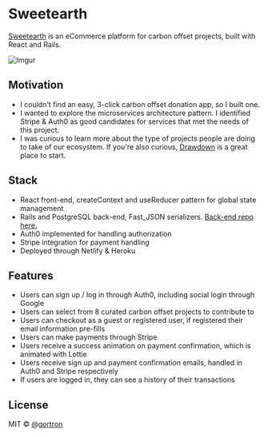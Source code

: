 # Sweetearth

[Sweetearth](https://www.sweetearth.site) is an eCommerce platform for carbon offset projects, built with React and Rails.

![Imgur](https://i.imgur.com/lsCMhx5.gif)

## Motivation

- I couldn't find an easy, 3-click carbon offset donation app, so I built one.
- I wanted to explore the microservices architecture pattern. I identified Stripe & Auth0 as good candidates for services that met the needs of this project. 
- I was curious to learn more about the type of projects people are doing to take of our ecosystem. If you're also curious, [Drawdown](https://www.drawdown.org/solutions-summary-by-rank) is a great place to start.

## Stack

- React front-end, createContext and useReducer pattern for global state management
- Rails and PostgreSQL back-end, Fast_JSON serializers. [Back-end repo here.](https://github.com/gortron/sweetearth-back/)
- Auth0 implemented for handling authorization
- Stripe integration for payment handling
- Deployed through Netlify & Heroku

## Features

- Users can sign up / log in through Auth0, including social login through Google
- Users can select from 8 curated carbon offset projects to contribute to
- Users can checkout as a guest or registered user, if registered their email information pre-fills
- Users can make payments through Stripe
- Users receive a success animation on payment confirmation, which is animated with Lottie
- Users receive sign up and payment confirmation emails, handled in Auth0 and Stripe respectively
- If users are logged in, they can see a history of their transactions


## License

MIT © [@gortron](https://github.com/gortron)
